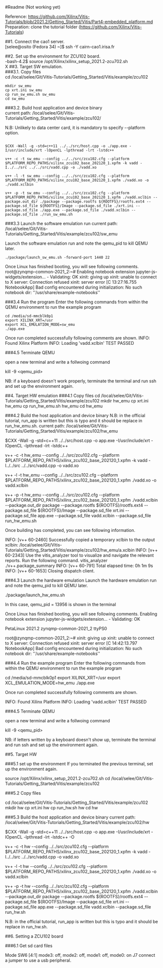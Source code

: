 
#Readme (Not working yet)

Reference: https://github.com/Xilinx/Vitis-Tutorials/blob/2021.2/Getting_Started/Vitis/Part4-embedded_platform.md <br/>
Preparation: clone the tutorial folder (https://github.com/Xilinx/Vitis-Tutorials) <br/>

##1. Connect the cao1 server.<br/>
[selee@osito (Fedora 34) ~]$ ssh -Y cairn-cao1.irisa.fr <br/>

##2. Set up the environment for ZCU102 board.<br/>
-bash-4.2$ source /opt/Xilinx/xilinx_setup_2021.2-zcu702.sh <br/>
X
##3. Target SW emulation.<br/>
###3.1. Copy files<br/>
cd /local/selee/Git/Vitis-Tutorials/Getting_Started/Vitis/example/zcu102 <br/>
```
mkdir sw_emu 
cp xrt.ini sw_emu
cp run_sw_emu.sh sw_emu
cd sw_emu
```
###3.2. Build host application and device binary <br/>
current path: /local/selee/Git/Vitis-Tutorials/Getting_Started/Vitis/example/zcu102/ <br/> 

N.B: Unlikely to data center card, it is mandatory to specify --platform option. <br/>
```

$CXX -Wall -g -std=c++11 ../../src/host.cpp -o ./app.exe -I/usr/include/xrt -lOpenCL -lpthread -lrt -lstdc++ 

v++ -c -t sw_emu --config ../../src/zcu102.cfg --platform $PLATFORM_REPO_PATHS/xilinx_zcu102_base_202120_1.xpfm -k vadd -I../../src ../../src/vadd.cpp -o ./vadd.xo 

v++ -l -t sw_emu --config ../../src/zcu102.cfg --platform $PLATFORM_REPO_PATHS/xilinx_zcu102_base_202120_1.xpfm ./vadd.xo -o ./vadd.xclbin 

v++ -p -t sw_emu --config ../../src/zcu102.cfg --platform $PLATFORM_REPO_PATHS/xilinx_zcu102_base_202120_1.xpfm ./vadd.xclbin --package.out_dir ./package --package.rootfs ${ROOTFS}/rootfs.ext4 --package.sd_file ${ROOTFS}/Image --package.sd_file ./xrt.ini --package.sd_file ./app.exe --package.sd_file ./vadd.xclbin --package.sd_file ./run_sw_emu.sh 
```

###3.3 Launch the software emulation run
current path: /local/selee/Git/Vitis-Tutorials/Getting_Started/Vitis/example/zcu102/sw_emu <br/> 

Launch the software emulation run and note the qemu_pid to kill QEMU later.

```
./package/launch_sw_emu.sh -forward-port 1440 22
```

Once Linux has finished booting, you will see following comments.
root@zynqmp-common-2021_2:~# Enabling notebook extension jupyter-js-widgets/extension...
      - Validating: OK
xinit: giving up
xinit: unable to connect to X server: Connection refused
xinit: server error
[C 13:27:16.755 NotebookApp] Bad config encountered during initialization: No such notebook dir: ''/usr/share/example-notebooks''

###3.4 Run the program
Enter the following commands from within the QEMU environment to run the example program
```
cd /media/sd-mmcblk0p1
export XILINX_XRT=/usr
export XCL_EMULATION_MODE=sw_emu
./app.exe
```

Once run completed successfully following comments are shown.
INFO: Found Xilinx Platform
INFO: Loading 'vadd.xclbin'
TEST PASSED

###4.5 Terminate QEMU

open a new terminal and write a follwoing command

kill -9 <qemu_pid>

NB: if a keyboard doesn't work properly, terminate the terminal and run ssh and set up the environment again. 

##4. Target HW emulation
###4.1 Copy files
cd /local/selee/Git/Vitis-Tutorials/Getting_Started/Vitis/example/zcu102
mkdir hw_emu
cp xrt.ini hw_emu
cp run_hw_emu.sh hw_emu
cd hw_emu

###4.2 Build the host application and device binary
N.B: in the official tutorial, run_app is written but this is typo and it should be replace in run_hw_emu.sh.
current path: /local/selee/Git/Vitis-Tutorials/Getting_Started/Vitis/example/zcu102/hw_emu <br/> 

$CXX -Wall -g -std=c++11 ../../src/host.cpp -o app.exe -I/usr/include/xrt -lOpenCL -lpthread -lrt -lstdc++

v++ -c -t hw_emu --config ../../src/zcu102.cfg --platform $PLATFORM_REPO_PATHS/xilinx_zcu102_base_202120_1.xpfm -k vadd -I../../src ../../src/vadd.cpp -o vadd.xo 

v++ -l -t hw_emu --config ../../src/zcu102.cfg --platform $PLATFORM_REPO_PATHS/xilinx_zcu102_base_202120_1.xpfm ./vadd.xo -o vadd.xclbin

v++ -p -t hw_emu --config ../../src/zcu102.cfg --platform $PLATFORM_REPO_PATHS/xilinx_zcu102_base_202120_1.xpfm ./vadd.xclbin --package.out_dir package --package.rootfs ${ROOTFS}/rootfs.ext4 --package.sd_file ${ROOTFS}/Image --package.sd_file xrt.ini --package.sd_file app.exe --package.sd_file vadd.xclbin --package.sd_file run_hw_emu.sh

Once building has completed, you can see following information.

INFO: [v++ 60-2460] Successfully copied a temporary xclbin to the output xclbin: /local/selee/Git/Vitis-Tutorials/Getting_Started/Vitis/example/zcu102/hw_emu/a.xclbin
INFO: [v++ 60-2343] Use the vitis_analyzer tool to visualize and navigate the relevant reports. Run the following command. 
    vitis_analyzer ./v++.package_summary 
INFO: [v++ 60-791] Total elapsed time: 0h 1m 9s
INFO: [v++ 60-1653] Closing dispatch client.

###4.3 Launch the hardware emulation
Launch the hardware emulation run and note the qemu_pid to kill QEMU later.

./package/launch_hw_emu.sh 

In this case, qemu_pid = 13956 is shown in the terminal

Once Linux has finished booting, you will see following comments.
Enabling notebook extension jupyter-js-widgets/extension...
      - Validating: OK

PetaLinux 2021.2 zynqmp-common-2021_2 ttyPS0

root@zynqmp-common-2021_2:~# xinit: giving up
xinit: unable to connect to X server: Connection refused
xinit: server error
[C 14:42:13.797 NotebookApp] Bad config encountered during initialization: No such notebook dir: ''/usr/share/example-notebooks''

###4.4 Run the example program
Enter the following commands from within the QEMU environment to run the example program

cd /media/sd-mmcblk0p1
export XILINX_XRT=/usr
export XCL_EMULATION_MODE=hw_emu
./app.exe

Once run completed successfully following comments are shown.

INFO: Found Xilinx Platform
INFO: Loading 'vadd.xclbin'
TEST PASSED

###4.5 Terminate QEMU

open a new terminal and write a follwoing command

kill -9 <qemu_pid>

NB: if letters written by a keyboard doesn't show up, terminate the terminal and run ssh and set up the environment again. 

##5. Target HW

###5.1 set up the environment
If you terminated the previous terminal, set up the environment again.

source /opt/Xilinx/xilinx_setup_2021.2-zcu702.sh
cd /local/selee/Git/Vitis-Tutorials/Getting_Started/Vitis/example/zcu102

###5.2 Copy files

cd /local/selee/Git/Vitis-Tutorials/Getting_Started/Vitis/example/zcu102
mkdir hw
cp xrt.ini hw
cp run_hw.sh hw
cd hw

###5.3 Build the host application and device binary
current path: /local/selee/Git/Vitis-Tutorials/Getting_Started/Vitis/example/zcu102/hw

$CXX -Wall -g -std=c++11 ../../src/host.cpp -o app.exe -I/usr/include/xrt -lOpenCL -lpthread -lrt -lstdc++ -O

v++ -c -t hw --config ../../src/zcu102.cfg --platform $PLATFORM_REPO_PATHS/xilinx_zcu102_base_202120_1.xpfm -k vadd -I../../src ../../src/vadd.cpp -o vadd.xo

v++ -l -t hw --config ../../src/zcu102.cfg --platform $PLATFORM_REPO_PATHS/xilinx_zcu102_base_202120_1.xpfm ./vadd.xo -o vadd.xclbin

v++ -p -t hw --config ../../src/zcu102.cfg --platform $PLATFORM_REPO_PATHS/xilinx_zcu102_base_202120_1.xpfm ./vadd.xclbin --package.out_dir package --package.rootfs ${ROOTFS}/rootfs.ext4 --package.sd_file ${ROOTFS}/Image --package.sd_file xrt.ini --package.sd_file app.exe --package.sd_file vadd.xclbin --package.sd_file run_hw.sh

N.B: in the official tutorial, run_app is written but this is typo and it should be replace in run_hw.sh.

##6. Setting a ZCU102 board
 
###6.1 Get sd card files  
 
 
 Mode SW6 [4:1] mode3: off, mode2: off, mode1: off, mode0: on
 J7 connect a jumper to use a usb peripheral.
